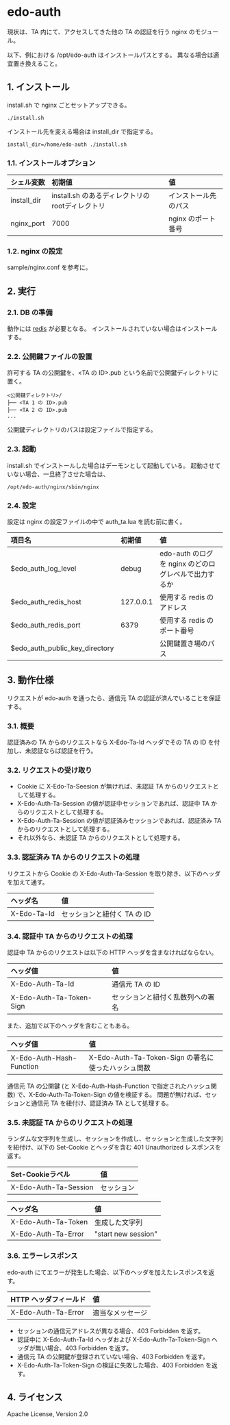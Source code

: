 <!--
Copyright 2015 realglobe, Inc.

Licensed under the Apache License, Version 2.0 (the "License");
you may not use this file except in compliance with the License.
You may obtain a copy of the License at

    http://www.apache.org/licenses/LICENSE-2.0

Unless required by applicable law or agreed to in writing, software
distributed under the License is distributed on an "AS IS" BASIS,
WITHOUT WARRANTIES OR CONDITIONS OF ANY KIND, either express or implied.
See the License for the specific language governing permissions and
limitations under the License.
-->


# edo-auth

現状は、TA 内にて、アクセスしてきた他の TA の認証を行う nginx のモジュール。

以下、例における /opt/edo-auth はインストールパスとする。
異なる場合は適宜置き換えること。


## 1. インストール

install.sh で nginx ごとセットアップできる。

```shell
./install.sh
```

インストール先を変える場合は install_dir で指定する。

```shell
install_dir=/home/edo-auth ./install.sh
```


### 1.1. インストールオプション

|シェル変数|初期値|値|
|:--|:--|:--|
|install_dir|install.sh のあるディレクトリの rootディレクトリ|インストール先のパス|
|nginx_port|7000|nginx のポート番号|


### 1.2. nginx の設定

sample/nginx.conf を参考に。


## 2. 実行


### 2.1. DB の準備

動作には [redis] が必要となる。
インストールされていない場合はインストールする。


### 2.2. 公開鍵ファイルの設置

許可する TA の公開鍵を、&lt;TA の ID&gt;.pub という名前で公開鍵ディレクトリに置く。

```
<公開鍵ディレクトリ>/
├── <TA 1 の ID>.pub
├── <TA 2 の ID>.pub
...
```

公開鍵ディレクトリのパスは設定ファイルで指定する。


### 2.3. 起動

install.sh でインストールした場合はデーモンとして起動している。
起動させていない場合、一旦終了させた場合は、

```shell
/opt/edo-auth/nginx/sbin/nginx
```


### 2.4. 設定

設定は nginx の設定ファイルの中で auth\_ta.lua を読む前に書く。

|項目名|初期値|値|
|:--|:--|:--|
|$edo\_auth\_log\_level|debug|edo-auth のログを nginx のどのログレベルで出力するか|
|$edo\_auth\_redis\_host|127.0.0.1|使用する redis のアドレス|
|$edo\_auth\_redis\_port|6379|使用する redis のポート番号|
|$edo\_auth\_public\_key\_directory||公開鍵置き場のパス|


## 3. 動作仕様

リクエストが edo-auth を通ったら、通信元 TA の認証が済んでいることを保証する。


### 3.1. 概要

認証済みの TA からのリクエストなら X-Edo-Ta-Id ヘッダでその TA の ID を付加し、未認証ならば認証を行う。


### 3.2. リクエストの受け取り

+ Cookie に X-Edo-Ta-Seesion が無ければ、未認証 TA からのリクエストとして処理する。
+ X-Edo-Auth-Ta-Session の値が認証中セッションであれば、認証中 TA からのリクエストとして処理する。
+ X-Edo-Auth-Ta-Session の値が認証済みセッションであれば、認証済み TA からのリクエストとして処理する。
+ それ以外なら、未認証 TA からのリクエストとして処理する。


### 3.3. 認証済み TA からのリクエストの処理

リクエストから Cookie の X-Edo-Auth-Ta-Session を取り除き、以下のヘッダを加えて通す。

|ヘッダ名|値|
|:--|:--|
|X-Edo-Ta-Id|セッションと紐付く TA の ID|


### 3.4. 認証中 TA からのリクエストの処理

認証中 TA からのリクエストは以下の HTTP ヘッダを含まなければならない。

|ヘッダ値|値|
|:--|:--|
|X-Edo-Auth-Ta-Id|通信元 TA の ID|
|X-Edo-Auth-Ta-Token-Sign|セッションと紐付く乱数列への署名|

また、追加で以下のヘッダを含むこともある。

|ヘッダ値|値|
|:--|:--|
|X-Edo-Auth-Hash-Function|X-Edo-Auth-Ta-Token-Sign の署名に使ったハッシュ関数|

通信元 TA の公開鍵 (と X-Edo-Auth-Hash-Function で指定されたハッシュ関数) で、X-Edo-Auth-Ta-Token-Sign の値を検証する。
問題が無ければ、セッションと通信元 TA を紐付け、認証済み TA として処理する。


### 3.5. 未認証 TA からのリクエストの処理

ランダムな文字列を生成し、セッションを作成し、セッションと生成した文字列を紐付け、以下の Set-Cookie とヘッダを含む 401 Unauthorized レスポンスを返す。

|Set-Cookieラベル|値|
|:--|:--|
|X-Edo-Auth-Ta-Session|セッション|

|ヘッダ名|値|
|:--|:--|
|X-Edo-Auth-Ta-Token|生成した文字列|
|X-Edo-Auth-Ta-Error|"start new session"|


### 3.6. エラーレスポンス

edo-auth にてエラーが発生した場合、以下のヘッダを加えたレスポンスを返す。

|HTTP ヘッダフィールド|値|
|:--|:--|
|X-Edo-Auth-Ta-Error|適当なメッセージ|

+ セッションの通信元アドレスが異なる場合、403 Forbidden を返す。
+ 認証中に X-Edo-Auth-Ta-Id ヘッダおよび X-Edo-Auth-Ta-Token-Sign ヘッダが無い場合、403 Forbidden を返す。
+ 通信元 TA の公開鍵が登録されていない場合、403 Forbidden を返す。
+ X-Edo-Auth-Ta-Token-Sign の検証に失敗した場合、403 Forbidden を返す。


## 4. ライセンス

Apache License, Version 2.0


<!-- 参照 -->
[redis]: http://redis.io/
